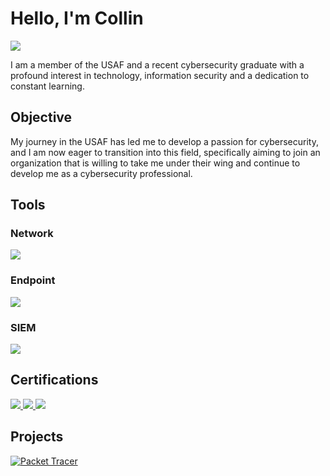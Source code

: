 # Hello, I'm Collin
<a href="https://www.linkedin.com/in/collin-reed-56643a218"><img src="https://img.shields.io/badge/-LinkedIn-0072b1?&style=for-the-badge&logo=linkedin&logoColor=white" /></a>



I am a member of the USAF and a recent cybersecurity graduate with a profound interest in technology, information security and a dedication to constant learning.

## Objective


My journey in the USAF has led me to develop a passion for cybersecurity, and I am now eager to transition into this field, specifically aiming to join an organization that is willing to take me under their wing and continue to develop me as a cybersecurity professional.


## Tools

### Network
<div>
    <img src="https://img.shields.io/badge/-Wireshark-1679A7?&style=for-the-badge&logo=Wireshark&logoColor=white" />
</div>

### Endpoint
<div>
    <img src="https://img.shields.io/badge/-Microsoft_Defender_for_Endpoint-00A4EF?&style=for-the-badge&logo=microsoft&logoColor=white" />
</div>

### SIEM
<div>
    <img src="https://img.shields.io/badge/-Splunk-000000?&style=for-the-badge&logo=Splunk&logoColor=white" />
</div>

## Certifications
<div>
<a href="https://drive.google.com/file/d/1zG_GIAIICZO1HfzcYr5cvq3wZrXDqaKr/view?usp=sharing"><img src="https://img.shields.io/badge/-Security%2B-FF0000?&style=for-the-badge&logo=CompTIA&logoColor=white" /> 
<a href="https://drive.google.com/file/d/1CgdofO2s34nImqLr-wRyyXdi1GcU1q9A/view?usp=sharing"><img src="https://img.shields.io/badge/-Certified%20in%20Cybersecurity%20(CC)-00BFFF?&style=for-the-badge&logo=ISC2&logoColor=white" />
<a href="https://drive.google.com/file/d/1pz0d1No5bZQeMQJwosbuNtEmttD7zNcT/view?usp=sharing"><img src="https://img.shields.io/badge/Azure%20Fundamentals%20(AZ--900)-0089D6?style=for-the-badge&logo=microsoft&logoColor=white" /> 
</a>

</div>

## Projects 
<div> 
<a href="https://github.com/Creed1050/Networking-Labs.git"><img src="https://img.shields.io/badge/-Packet%20Tracer-000000?&style=for-the-badge&logo=Cisco&logoColor=white" alt="Packet Tracer" /> 
</div>


